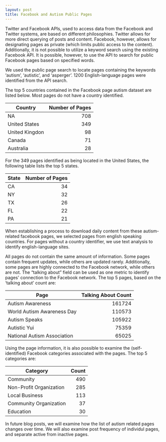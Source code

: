 ```yaml
---
layout: post
title: Facebook and Autism Public Pages      
---
```


Twitter and Facebook APIs, used to access data from the Facebook and Twitter systems, are based on different philosophies.  Twitter allows for more direct querying of posts and content.  Facebook, however, allows for designating pages as private (which limits public access to the content).  Additionally, it is not possible to utilize a keyword search using the existing Facebook API.  It is possible, however, to use the API to search for public Facebook pages based on specified words. 

 We used the public page search to locate pages containing the keywords ‘autism’, ‘autistic’, and ‘asperger’.  1200 English-language pages were identified from the API search.  

The top 5 countries contained in the Facebook page autism dataset are listed below.  Most pages do not have a country identified.

Country | Number of Pages
--- | ---: 
  NA  | 708
  United States  | 349
 United Kingdon  | 98
Canada | 71
Australia | 28 

For the 349 pages identified as being located in the United States, the following table lists the top 5 states.

State  | Number of Pages
--- | ---:
CA | 34
NY | 32
TX | 26
FL  | 22
PA | 21

When establishing a process to download daily content from these autism-related facebook pages, we selected pages from english speaking countries.  For pages without a country identifier, we use text analysis to identify english-language sites. 

All pages do not contain the same amount of information.  Some pages contain frequent updates, while others are updated rarely.  Additionally, some pages are highly connected to the Facebook network, while others are not.  The “talking about” field can be used as one metric to identify pages' connection to the Facebook network.  The top 5 pages, based on the ‘talking about’ count are:

Page | Talking About Count
--- | ---:
Autism Awareness | 161724
World Autism Awareness Day | 110573
Autism Speaks |  105922
Autistic Yui |  75359
National Autism Association |  65025


Using the page information, it is also possible to examine the (self-identified) Facebook categories associated with the pages.  The top 5 categories are:


Category | Count
---|---:
Community | 490
Non-Profit Organization | 285
Local Business | 113
Community Organization | 37
Education | 30

In future blog posts, we will examine how the list of autism related pages changes over time.  We will also examine post frequency of individul pages, and separate active from inactive pages. 




